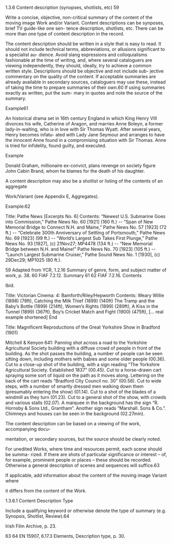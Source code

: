 1.3.6 Content description (synopses, shotlists, etc) 59

Write a concise, objective, non-critical summary of the content of the moving image
Work and/or Variant. Content descriptions can be synposes, brief TV guide-like one sen-
tence description, shotlists, etc. There can be more than one type of content description
in the record.

The  content  description  should  be  written  in  a  style  that  is  easy  to  read.  It  should
not  include  technical  terms,  abbreviations,  or  allusions  significant  to  a  specialist  au-
dience.  Avoid  slang  expressions  and  colloquialisms  fashionable  at  the  time  of  writing,
and,  where  several  cataloguers  are  viewing  independently,  they  should,  ideally,  try  to
achieve a common written style. Descriptions should be objective and not include sub-
jective commentary on the quality of the content. If acceptable summaries are already
available in secondary sources, cataloguers may use these, instead of taking the time to
prepare summaries of their own.60 If using summaries exactly as written, put the sum-
mary in quotes and note the source of the summary.

Example61

An historical drama set in 16th century England in which King Henry VIII divorces
his wife, Catherine of Aragon, and marries Anne Boleyn, a former lady-in-waiting,
who is in love with Sir Thomas Wyatt. After several years, Henry becomes infatu-
ated with Lady Jane Seymour and arranges to have the innocent Anne found in a
compromising situation with Sir Thomas. Anne is tried for infidelity, found guilty,
and executed.

Example

Donald Graham, millionaire ex-convict, plans revenge on society
figure John Cabin Brand, whom he blames for the death of his daughter.

A content description may also be a shotlist or listing of the contents of an aggregate

Work/Variant (see Appendix E, Aggregates).

Example:62

Title: Pathe News [Excerpts No. 6]
Contents: “Newest U.S. Submarine Goes into Commission,” Pathe News No. 60 [1921]
(160 ft.) -- “Span of New Memorial Bridge to Connect N.H. and Maine,” Pathe News
No. 57 [1923] (72 ft.) -- “Celebrate 300th Anniversary of Settling of Portsmouth,”
Pathe News No. 69 [1923] (99 ft.) -- “World’s Largest Sub Takes First Plunge,” Pathe
News No. 93 [1927], (c) 21Nov27; MP4478 (134 ft.) -- “New Memorial Bridge between
N.H. and Maine!” Pathe News No. 70 [1923] (105 ft.) -- “Launch Largest Submarine
Cruiser,” Pathe Sound News No. 1 [1930], (c) 29Dec29; MP1025 (80 ft.).

59  Adapted from YCR, 1.2.16 Summary of genre, form, and subject matter of work, p. 38.
60  FIAF 7.2.12. Summary
61
62  FIAF 7.2.16. Contents

Ibid.



Title: Victorian Cinema: 4: Bamforth/Riley/Hepworth
Contents:
Weary Willie (1898) (78ft),
Catching the Milk Thief (1899) (140ft)
The Tramp and the Baby’s Bottle (1899) (214ft),
Women’s Rights (1899) (289ft),
A Kiss in the Tunnel (1899) (367ft),
Boy’s Cricket Match and Fight (1900) (475ft),
[… real example shortened]
End

Title: Magnificent Reproductions of the Great Yorkshire Show in Bradford (1901)

Mitchell  &  Kenyon  641:  Panning  shot  across  a  road  to  the  Yorkshire  Agricultural
Society  building  with  a  diffuse  crowd  of  people  in  front  of  the  building.  As  the
shot passes the building, a number of people can be seen sitting down, including
mothers with babies and some older people (00.36). Cut to a close-up shot of the
building, with a sign reading “The Yorkshire Agricultural Society. Established 1837”
(00.45). Cut to a horse-drawn cart spraying some sort of liquid on the path as it
moves along. Lettering on the back of the cart reads “Bradford City Council no.
30”  (00.58).  Cut  to  wide  steps,  with  a  number  of  smartly  dressed  men  walking
down  them  (presumably  entering  the  show)  (01.14).  Cut  to  a  shot  of  the  blades
of a windmill as they turn (01.23). Cut to a general shot of the show, with crowds
and various stalls (02.07). A marquee in the background has the sign “R. Hornsby
& Sons Ltd., Grantham”. Another sign reads “Marshall. Sons & Co.”. Chimneys and
houses can be seen in the background (02.27min).

The content description can be based on a viewing of the work, accompanying docu-

mentation, or secondary sources, but the source should be clearly noted.

For unedited Works, where time and resources permit, each scene should be summa-
rized. If there are shots of particular significance or interest – of, for example, prominent
people or places – these should be recorded. Otherwise a general description of scenes
and sequences will suffice.63

If applicable, add information about the content of the moving image Variant where

it differs from the content of the Work.

1.3.6.1 Content Description Type

Include a qualifying keyword or otherwise denote the type of summary (e.g. Synopsis,
Shotlist, Review).64

Irish Film Archive, p. 23.

63
64  EN 15907, 6.17.3 Elements, Description type, p. 30.


